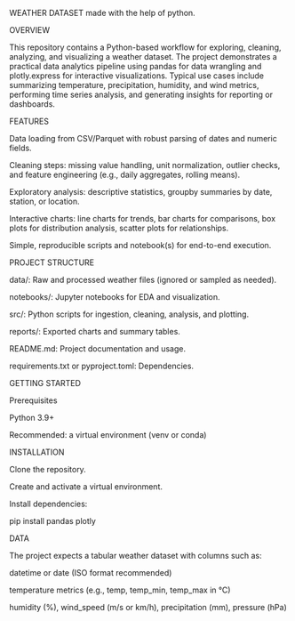 WEATHER  DATASET made with the help of python.

OVERVIEW 

This repository contains a Python-based workflow for exploring, cleaning, analyzing, and visualizing a weather dataset. The project demonstrates a practical data analytics pipeline using pandas for data wrangling and plotly.express for interactive visualizations. Typical use cases include summarizing temperature, precipitation, humidity, and wind metrics, performing time series analysis, and generating insights for reporting or dashboards.

FEATURES

Data loading from CSV/Parquet with robust parsing of dates and numeric fields.

Cleaning steps: missing value handling, unit normalization, outlier checks, and feature engineering (e.g., daily aggregates, rolling means).

Exploratory analysis: descriptive statistics, groupby summaries by date, station, or location.

Interactive charts: line charts for trends, bar charts for comparisons, box plots for distribution analysis, scatter plots for relationships.

Simple, reproducible scripts and notebook(s) for end-to-end execution.

PROJECT STRUCTURE

data/: Raw and processed weather files (ignored or sampled as needed).

notebooks/: Jupyter notebooks for EDA and visualization.

src/: Python scripts for ingestion, cleaning, analysis, and plotting.

reports/: Exported charts and summary tables.

README.md: Project documentation and usage.

requirements.txt or pyproject.toml: Dependencies.

GETTING STARTED
 
 Prerequisites
   
   Python 3.9+
   
   Recommended: a virtual environment (venv or conda)

INSTALLATION
 
 Clone the repository.
 
 Create and activate a virtual environment.
 
 Install dependencies:
 
 pip install pandas plotly

DATA
 
 The project expects a tabular weather dataset with columns such as:
 
 datetime or date (ISO format recommended)
 
 temperature metrics (e.g., temp, temp_min, temp_max in °C)
 
 humidity (%), wind_speed (m/s or km/h), precipitation (mm), pressure (hPa)

